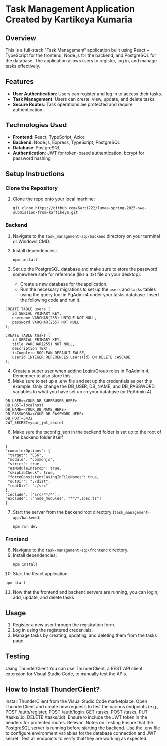 # Task Management Application Created by Kartikeya Kumaria

## Overview

This is a full-stack "Task Management" application built using React + TypeScript for the frontend, Node.js for the backend, and PostgreSQL for the database. The application allows users to register, log in, and manage tasks effectively.

## Features

- **User Authentication**: Users can register and log in to access their tasks.
- **Task Management**: Users can create, view, update, and delete tasks.
- **Secure Routes**: Task operations are protected and require authentication.

## Technologies Used

- **Frontend**: React, TypeScript, Axios
- **Backend**: Node.js, Express, TypeScript, PostgreSQL
- **Database**: PostgreSQL
- **Authentication**: JWT for token-based authentication, bcrypt for password hashing

## Setup Instructions

### Clone the Repository

1. Clone the repo onto your local machine:
   ```
   git clone https://github.com/Karti722/lumaa-spring-2025-swe-submission-from-kartikeya.git
   ```

### Backend

1. Navigate to the `task_management-app/backend` directory on your terminal or Windows CMD.
2. Install dependencies:
   ```
   npm install
   ```

   
3. Set up the PostgreSQL database and make sure to store the password somewhere safe for reference (like a .txt file on your desktop):
   - Create a new database for the application.
   - Run the necessary migrations to set up the `users` and `tasks` tables using the query tool in PgAdmin4 under your tasks database. Insert the following code and run it.
 ```
 CREATE TABLE users (
    id SERIAL PRIMARY KEY,
    username VARCHAR(255) UNIQUE NOT NULL,
    password VARCHAR(255) NOT NULL
);

CREATE TABLE tasks (
    id SERIAL PRIMARY KEY,
    title VARCHAR(255) NOT NULL,
    description TEXT,
    isComplete BOOLEAN DEFAULT FALSE,
    userId INTEGER REFERENCES users(id) ON DELETE CASCADE
);
 ```
 4. Create a super user when adding Login/Group roles in PgAdmin 4. Remember to also store this
.
 5. Make sure to set up a .env file and set up the credentials as per this example. Only change the DB_USER, DB_NAME, and DB_PASSWORD variables to what you have set up on your database (or PgAdmin 4)
```
DB_USER=<YOUR_DB_SUPERUSER_HERE>
DB_HOST=localhost
DB_NAME=<YOUR_DB_NAME_HERE>
DB_PASSWORD=<YOUR_DB_PASSWORD_HERE>
DB_PORT=5432
JWT_SECRET=your_jwt_secret
```
 6. Make sure the tsconfig.json in the backend folder is set up to the root of the backend folder itself
   ```
   {
  "compilerOptions": {
    "target": "ES6",
    "module": "commonjs",
    "strict": true,
    "esModuleInterop": true,
    "skipLibCheck": true,
    "forceConsistentCasingInFileNames": true,
    "outDir": "./dist",
    "rootDir": "./src"
  },
  "include": ["src/**/*"],
  "exclude": ["node_modules", "**/*.spec.ts"]
}
```
7. Start the server from the backend root directory (`task_management-app/backend`):
   ```
   npm run dev
   ```


### Frontend

8. Navigate to the `task-management-app\frontend` directory.
9. Install dependencies:
   ```
   npm install
   ```
10. Start the React application:
   ```
   npm start
   ```
11. Now that the frontend and backend servers are running, you can login, add, update, and delete tasks

## Usage

1. Register a new user through the registration form.
2. Log in using the registered credentials.
3. Manage tasks by creating, updating, and deleting them from the tasks page.

## Testing

Using ThunderClient
You can use ThunderClient, a REST API client extension for Visual Studio Code, to manually test the APIs.

## How to Install ThunderClient?
Install ThunderClient from the Visual Studio Code marketplace.
Open ThunderClient and create new requests to test the various endpoints (e.g., POST /auth/register, POST /auth/login, GET /tasks, POST /tasks, PUT /tasks/:id, DELETE /tasks/:id).
Ensure to include the JWT token in the headers for protected routes.
Relevant Notes on Testing
Ensure that the PostgreSQL server is running before starting the backend.
Use the .env file to configure environment variables for the database connection and JWT secret.
Test all endpoints to verify that they are working as expected.